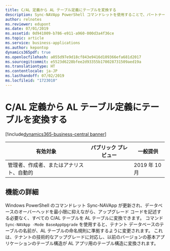 ```yaml
---
title: C/AL 定義から AL テーブル定義にテーブルを変換する
description: Sync-NAVApp PowerShell コマンドレットを使用することで、パートナーは、データベースのオーバーヘッドを最小限に抑えながら、アップグレード コードを記述する必要なく、C/AL で定義されたデータベース内のすべてのテーブルを AL で定義されたテーブルに変換できます。
author: relnotes
ms.reviewer: edupont
ms.date: 07/01/2019
ms.assetid: 0d941009-b786-e911-a960-000d3a4f36ce
ms.topic: article
ms.service: business-applications
ms.author: kepontop
dynamics365pdf: true
ms.openlocfilehash: a055d97e9d18cf843e9416d109366efa681d2017
ms.sourcegitcommit: e5523d6228bfee2d93355b170028731509aed19a
ms.translationtype: HT
ms.contentlocale: ja-JP
ms.lasthandoff: 07/02/2019
ms.locfileid: "1723010"
---
```

# <a name="convert-tables-from-cal-definitions-to-al-table-definitions"></a>C/AL 定義から AL テーブル定義にテーブルを変換する
[!include[dynamics365-business-central banner](../includes/dynamics365-business-central.md)]

| 有効対象    |  パブリック プレビュー | 一般提供 | 
| ---------- | ---------- |---------- |
|管理者、作成者、またはアナリスト、自動的|| 2019 年 10 月|






## <a name="feature-details"></a>機能の詳細
<!--feature detail start -->
Windows PowerShell のコマンドレット Sync-NAVApp が更新され、データベースのオーバーヘッドを最小限に抑えながら、アップグレード コードを記述する必要なく、すべての C/AL テーブルを AL テーブルに変換できます。 コマンド `Sync-NAVApp -Mode BaseAppUpgrade` を使用すると、テナント データベースのテーブルの名前が、AL テーブルの命名規則に準拠するように変更されます。 これは、テナントの技術的なアップグレードに対応し、以前のバージョンの基本アプリケーションのテーブル構造が AL アプリ用のテーブル構造に変換されます。
<!--feature detail end -->










